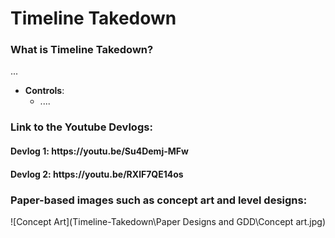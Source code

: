 <h1>Timeline Takedown</h1>

<h3>What is Timeline Takedown?</h3>
<p> ... </p>

- **Controls**:
  - ....
 

<h3>Link to the Youtube Devlogs:</h3>
<h4>Devlog 1: https://youtu.be/Su4Demj-MFw </h4>
<h4>Devlog 2: https://youtu.be/RXlF7QE14os </h4>


<h3>Paper-based images such as concept art and level designs:</h3>
<P>![Concept Art](Timeline-Takedown\Paper Designs and GDD\Concept art.jpg)</P>
